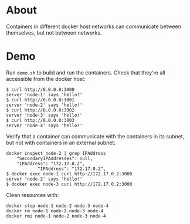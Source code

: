 # About

Containers in different docker host networks can communicate between themselves, but not between networks.

# Demo

Run `demo.sh` to build and run the containers. Check that they're all accessible from the docker host:

```shell
$ curl http://0.0.0.0:3000
server 'node-1' says 'hello!'
$ curl http://0.0.0.0:3001
server 'node-2' says 'hello!'
$ curl http://0.0.0.0:3002
server 'node-3' says 'hello!'
$ curl http://0.0.0.0:3003
server 'node-4' says 'hello!'
```

Verify that a container can communicate with the containers in its subnet, but not with containers in an external subnet:

```shell
docker inspect node-2 | grep IPAddress
    "SecondaryIPAddresses": null,
    "IPAddress": "172.17.0.2",
            "IPAddress": "172.17.0.2",
$ docker exec node-1 curl http://172.17.0.2:3000
server 'node-2' says 'hello!'
$ docker exec node-3 curl http://172.17.0.2:3000

```


Clean resources with:

```shell
docker stop node-1 node-2 node-3 node-4
docker rm node-1 node-2 node-3 node-4
docker rmi node-1 node-2 node-3 node-4
```